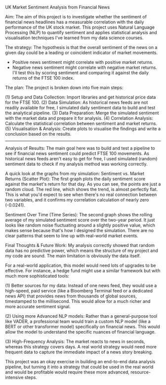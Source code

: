 UK Market Sentiment Analysis from Financial News

Aim: 
The aim of this project is to investigate whether the sentiment of financial news headlines has a measurable correlation with the daily performance of the UK stock market. This project uses Natural Language Processing (NLP) to quantify sentiment and applies statistical analysis and visualisation techniques I've learned from my data science courses.

The strategy: 
The hypothesis is that the overall sentiment of the news on a given day could be a leading or coincident indicator of market movements.
 - Positive news sentiment might correlate with positive market returns.
 - Negative news sentiment might correlate with negative market returns.
I'll test this by scoring sentiment and comparing it against the daily returns of the FTSE 100 index.

The plan: 
The project is broken down into five main steps:

(1) Setup and Data Collection: Import libraries and get historical price data for the FTSE 100.
(2) Data Simulation: As historical news feeds are not readily available for free, I simulated daily sentiment data to build and test the analytical pipeline.
(3) Data Preparation: Merge the simulated sentiment with the market data and prepare it for analysis.
(4) Correlation Analysis: Calculate the statistical correlation between sentiment and market returns.
(5) Visualisation & Analysis: Create plots to visualise the findings and write a conclusion based on the results.

--------------------------------
Analysis of Results: 
The main goal here was to build and test a pipeline to see if financial news sentiment could predict FTSE 100 movements. As historical news feeds aren't easy to get for free, I used simulated (random) sentiment data to check if my analysis method was working correctly.

A quick look at the graphs from my simulation:
Sentiment vs. Market Returns (Scatter Plot): The first graph plots the daily sentiment score against the market's return for that day. As you can see, the points are just a random cloud. The red line, which shows the trend, is almost perfectly flat. This is what you'd expect to see when there's no real connection between two variables, and it confirms my correlation calculation of nearly zero (-0.0241).

Sentiment Over Time (Time Series): The second graph shows the rolling average of my simulated sentiment score over the two-year period. It just looks like random noise fluctuating around a slightly positive value, which makes sense because that's how I designed the simulation. There are no clear patterns that seem to line up with real-world market events.

Final Thoughts & Future Work:
My analysis correctly showed that random data has no predictive power, which means the structure of my project and my code are sound. The main limitation is obviously the data itself. 

For a real-world application, this model would need lots of upgrades to be effective. For instance, a hedge fund might use a similar framework but with much more sophisticated tools:

(1) Better sources for my data: Instead of one news feed, they would use a high-speed, paid service (like a Bloomberg Terminal feed or a dedicated news API) that provides news from thousands of global sources, timestamped to the millisecond. This would allow for a much richer and more accurate sentiment signal.

(2) Using more Advanced NLP models: Rather than a general-purpose tool like VADER, a professional team would train a custom NLP model (like a BERT or other transformer model) specifically on financial news. This would allow the model to understand the specific nuances of financial language.

(3) High-Frequency Analysis: The market reacts to news in seconds, whereas this strategy covers days. A real world strategy would need more frequent data to capture the immediate impact of a news story breaking.

This project was an  okay exercise in building an end-to-end data analysis pipeline, but turning it into a strategy that could be used in the real world and would be profitable would require these more advanced, resource-intensive steps.

